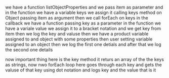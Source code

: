 we have a function listObjectProperties and we pass item as parameter and in the function we have a variable keys we assign it calling keys method on Object passing item as argument then we call forEach on keys in the callback we have a function passing key as a parameter in the function we have a variale value we assign it to a bracket notation and we get key from item then we log the key and valuse then we have a product variable assigned to and object with some properties then user setting variable assigned to an object then we log the first one detials and after that we log the second one details

now important thing here is the key method it returs an array of the the keys as strings, now nwo forEach loop here goes through each key and gets the valuse of that key using dot notation and logs key and the value that is it